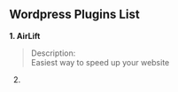 ## Wordpress Plugins List
<b>1. AirLift </b> <br>
> Description: <br>
> Easiest way to speed up your website

2. 
